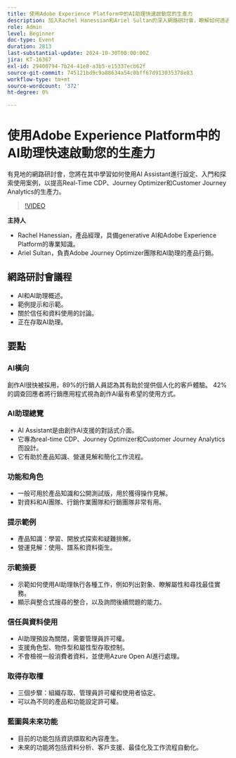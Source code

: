 ```yaml
---
title: 使用Adobe Experience Platform中的AI助理快速啟動您的生產力
description: 加入Rachel Hanessian和Ariel Sultan的深入網路研討會，瞭解如何透過AI Assistant設定、開始使用及探索使用案例，以提高Real-Time CDP、Journey Optimizer和Customer Journey Analytics的生產力。
role: Admin
level: Beginner
doc-type: Event
duration: 2813
last-substantial-update: 2024-10-30T00:00:00Z
jira: KT-16367
exl-id: 29400794-7b24-41e8-a3b5-e15337ecb62f
source-git-commit: 745121bd9c9a88634a54c0bff67d913035378e83
workflow-type: tm+mt
source-wordcount: '372'
ht-degree: 0%

---
```


# 使用Adobe Experience Platform中的AI助理快速啟動您的生產力

有見地的網路研討會，您將在其中學習如何使用AI Assistant進行設定、入門和探索使用案例，以提高Real-Time CDP、Journey Optimizer和Customer Journey Analytics的生產力。

>[!VIDEO](https://video.tv.adobe.com/v/3435344/?learn=on)

**主持人**

* Rachel Hanessian，產品經理，具備generative AI和Adobe Experience Platform的專業知識。
* Ariel Sultan，負責Adobe Journey Optimizer團隊和AI助理的產品行銷。

## 網路研討會議程

* AI和AI助理概述。
* 範例提示和示範。
* 關於信任和資料使用的討論。
* 正在存取AI助理。

## 要點

### AI橫向

創作AI很快被採用，89%的行銷人員認為其有助於提供個人化的客戶體驗。
42%的調查回應者將行銷應用程式視為創作AI最有希望的使用方式。

### AI助理總覽

* AI Assistant是由創作AI支援的對話式介面。
* 它專為real-time CDP、Journey Optimizer和Customer Journey Analytics而設計。
* 它有助於產品知識、營運見解和簡化工作流程。

### 功能和角色

* 一般可用於產品知識和公開測試版，用於獲得操作見解。
* 對資料和AI團隊、行銷作業團隊和行銷團隊非常有用。

### 提示範例

* 產品知識：學習、開放式探索和疑難排解。
* 營運見解：使用、譜系和資料衛生。

### 示範摘要

* 示範如何使用AI助理執行各種工作，例如列出對象、瞭解屬性和尋找最佳實務。
* 顯示與整合式搜尋的整合，以及詢問後續問題的能力。

### 信任與資料使用

* AI助理預設為關閉，需要管理員許可權。
* 支援角色型、物件型和屬性型存取控制。
* 不會檢視一般消費者資料，並使用Azure Open AI進行處理。

### 取得存取權

* 三個步驟：組織存取、管理員許可權和使用者協定。
* 可以為不同的產品和功能設定許可權。

### 藍圖與未來功能

* 目前的功能包括資訊擷取和內容產生。
* 未來的功能將包括資料分析、客戶支援、最佳化及工作流程自動化。
